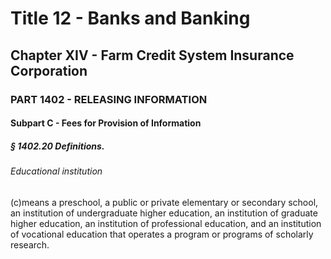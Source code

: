 
# Title 12 - Banks and Banking
## Chapter XIV - Farm Credit System Insurance Corporation
### PART 1402 - RELEASING INFORMATION
#### Subpart C - Fees for Provision of Information
##### § 1402.20 Definitions.
###### Educational institution

(c)means a preschool, a public or private elementary or secondary school, an institution of undergraduate higher education, an institution of graduate higher education, an institution of professional education, and an institution of vocational education that operates a program or programs of scholarly research.
